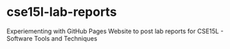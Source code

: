 # cse15l-lab-reports

Experiementing with GitHub Pages
Website to post lab reports for CSE15L - Software Tools and Techniques
